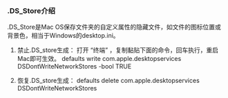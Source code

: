 
### .DS_Store介绍

.DS_Store是Mac OS保存文件夹的自定义属性的隐藏文件，如文件的图标位置或背景色，相当于Windows的desktop.ini。

1. 禁止.DS_store生成：
打开 “终端” ，复制黏贴下面的命令，回车执行，重启Mac即可生效。
defaults write com.apple.desktopservices DSDontWriteNetworkStores -bool TRUE

2. 恢复.DS_store生成：
defaults delete com.apple.desktopservices DSDontWriteNetworkStores
